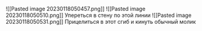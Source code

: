 ![[Pasted image 20230118050457.png]]
![[Pasted image 20230118050510.png]]
Упереться в стену по этой линии
![[Pasted image 20230118050531.png]]
Прицелиться в этот сгиб и кинуть обычный молик
